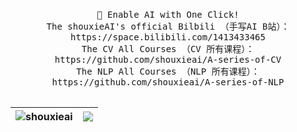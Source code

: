 <p align="center">
  <br>
  <samp>
    🤗 Enable AI with One Click!
    <br />  The shouxieAI's official Bilbili （手写AI B站）：https://space.bilibili.com/1413433465
    <br />  The CV All Courses （CV 所有课程）：https://github.com/shouxieai/A-series-of-CV
    <br />  The NLP All Courses （NLP 所有课程）：https://github.com/shouxieai/A-series-of-NLP
    <br />
    <br />
  </samp>

| <a> <img align="center" src="https://github-readme-stats.vercel.app/api?username=shouxieai&show_icons=true&include_all_commits=true&theme=buefy&hide_border=true" alt="shouxieai" /> </a> | <a> <img align="center" src="https://github-readme-stats.vercel.app/api/top-langs/?username=shouxieai&layout=compact&theme=buefy&hide_border=true" /> </a> | 
| ------------- | ------------- |

</p>

